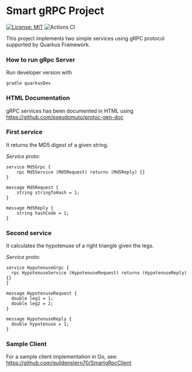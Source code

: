 # Smart gRPC Project

[![License: MIT](https://img.shields.io/badge/License-MIT-yellow.svg)](https://opensource.org/licenses/MIT)
![Actions CI](https://github.com/guildenstern70/SmartgRpc/actions/workflows/gradle.yml/badge.svg)

This project implements two simple services using gRPC protocol supported by Quarkus Framework.

### How to run gRpc Server

Run developer version with

    gradle quarkusDev

### HTML Documentation

gRPC services has been documented in HTML using https://github.com/pseudomuto/protoc-gen-doc

### First service

It returns the MD5 digest of a given string.

_Service proto:_

```
service Md5Grpc {
    rpc Md5Service (Md5Request) returns (Md5Reply) {}
}

message Md5Request {
    string stringToHash = 1;
}

message Md5Reply {
    string hashCode = 1;
}
```


### Second service

It calculates the hypotenuse of a right triangle given the legs.

_Service proto:_

```
service HypotenuseGrpc {
  rpc HypotenuseService (HypotenuseRequest) returns (HypotenuseReply) {}
}

message HypotenuseRequest {
  double leg1 = 1;
  double leg2 = 2;
}

message HypotenuseReply {
  double hypotenuse = 1;
}
```


### Sample Client

For a sample client implementation in Go, see:
https://github.com/guildenstern70/SmartgRpcClient




